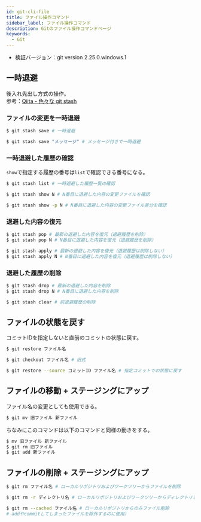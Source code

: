 ```yaml
---
id: git-cli-file
title: ファイル操作コマンド
sidebar_label: ファイル操作コマンド
description: Gitのファイル操作コマンドページ
keywords:
  - Git
---
```


- 検証バージョン：git version 2.25.0.windows.1

## 一時退避
後入れ先出し方式の操作。  
参考：[Qiita - 色々な git stash](https://qiita.com/akasakas/items/768c0b563b96f8a9be9d)

### ファイルの変更を一時退避
```bash
$ git stash save # 一時退避

$ git stash save "メッセージ" # メッセージ付きで一時退避
```

### 一時退避した履歴の確認
`show`で指定する履歴の番号は`list`で確認できる番号になる。
```bash
$ git stash list # 一時退避した履歴一覧の確認

$ git stash show N # N番目に退避した内容の変更ファイルを確認

$ git stash show -p N # N番目に退避した内容の変更ファイル差分を確認
```

### 退避した内容の復元
```bash
$ git stash pop # 最新の退避した内容を復元（退避履歴を削除）
$ git stash pop N # N番目に退避した内容を復元（退避履歴を削除）

$ git stash apply # 最新の退避した内容を復元（退避履歴は削除しない）
$ git stash apply N # N番目に退避した内容を復元（退避履歴は削除しない）
```

### 退避した履歴の削除
```bash
$ git stash drop # 最新の退避した内容を削除
$ git stash drop N # N番目に退避した内容を削除

$ git stash clear # 前退避履歴の削除
```

## ファイルの状態を戻す
コミットIDを指定しないと直前のコミットの状態に戻す。
```bash
$ git restore ファイル名

$ git checkout ファイル名 # 旧式

$ git restore --source コミットID ファイル名 # 指定コミットでの状態に戻す
```

## ファイルの移動 + ステージングにアップ
ファイル名の変更としても使用できる。
```bash
$ git mv 旧ファイル 新ファイル
```
ちなみにこのコマンドは以下のコマンドと同様の動きをする。
```bash
$ mv 旧ファイル 新ファイル
$ git rm 旧ファイル
$ git add 新ファイル
```

## ファイルの削除 + ステージングにアップ
```bash
$ git rm ファイル名 # ローカルリポジトリおよびワークツリーからファイルを削除

$ git rm -r ディレクトリ名 # ローカルリポジトリおよびワークツリーからディレクトリとファイルを削除

$ git rm --cached ファイル名 # ローカルリポジトリからのみファイル削除
# addやcommitしてしまったファイルを除外するのに使用）
```
